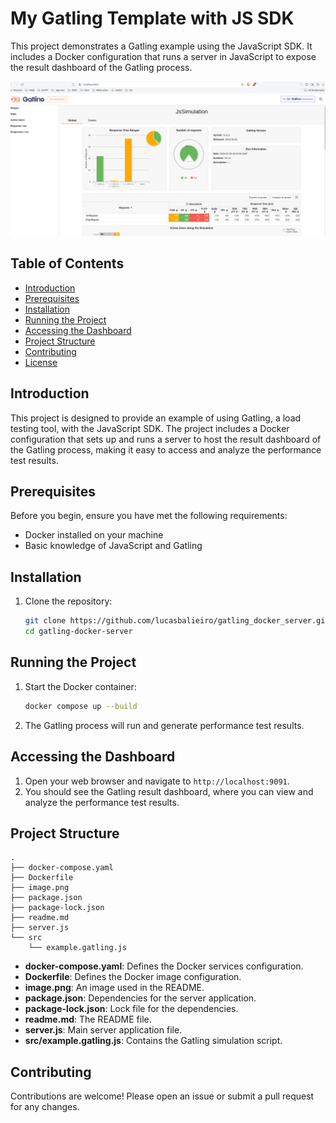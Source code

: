 # My Gatling Template with JS SDK

This project demonstrates a Gatling example using the JavaScript SDK. It includes a Docker configuration that runs a server in JavaScript to expose the result dashboard of the Gatling process.

![alt text](image.png)

## Table of Contents
- [Introduction](#introduction)
- [Prerequisites](#prerequisites)
- [Installation](#installation)
- [Running the Project](#running-the-project)
- [Accessing the Dashboard](#accessing-the-dashboard)
- [Project Structure](#project-structure)
- [Contributing](#contributing)
- [License](#license)

## Introduction
This project is designed to provide an example of using Gatling, a load testing tool, with the JavaScript SDK. The project includes a Docker configuration that sets up and runs a server to host the result dashboard of the Gatling process, making it easy to access and analyze the performance test results.

## Prerequisites
Before you begin, ensure you have met the following requirements:
- Docker installed on your machine
- Basic knowledge of JavaScript and Gatling

## Installation
1. Clone the repository:
    ```bash
    git clone https://github.com/lucasbalieiro/gatling_docker_server.git
    cd gatling-docker-server
    ```

## Running the Project
1. Start the Docker container:
    ```bash
    docker compose up --build
    ```

2. The Gatling process will run and generate performance test results.

## Accessing the Dashboard
1. Open your web browser and navigate to `http://localhost:9091`.
2. You should see the Gatling result dashboard, where you can view and analyze the performance test results.

## Project Structure
```
.
├── docker-compose.yaml
├── Dockerfile
├── image.png
├── package.json
├── package-lock.json
├── readme.md
├── server.js
└── src
    └── example.gatling.js
```

- **docker-compose.yaml**: Defines the Docker services configuration.
- **Dockerfile**: Defines the Docker image configuration.
- **image.png**: An image used in the README.
- **package.json**: Dependencies for the server application.
- **package-lock.json**: Lock file for the dependencies.
- **readme.md**: The README file.
- **server.js**: Main server application file.
- **src/example.gatling.js**: Contains the Gatling simulation script.

## Contributing
Contributions are welcome! Please open an issue or submit a pull request for any changes.
